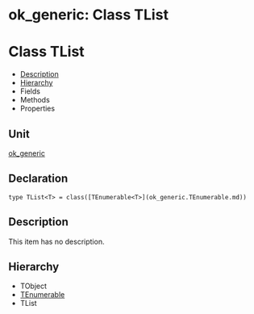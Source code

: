 # ok\_generic: Class TList


# Class TList
<span id="TList"/>

- [Description](#PasDoc-Description)
- [Hierarchy](#PasDoc-Hierarchy)
- Fields
- Methods
- Properties

<span id="PasDoc-Description"/>

## Unit


[ok\_generic](ok_generic.md)


## Declaration


```type TList<T> = class([TEnumerable<T>](ok_generic.TEnumerable.md))```


## Description
This item has no description.



## Hierarchy


<span id="PasDoc-Hierarchy"/>

- TObject
- [TEnumerable](ok_generic.TEnumerable.md)
- TList


